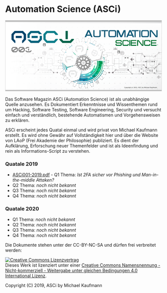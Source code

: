 # Automation Science (ASCi)

<img src="https://raw.githubusercontent.com/McCouman/Automation-Science/master/Screenshot.png" title="Automation Science">

Das Software Magazin ASCi (Automation Science) ist als unabhängige Quelle anzusehen. Es Dokumentiert Erkenntnisse und Wissenthemen rund um Hacking, Software Testing, Software Engineering, Security und versucht einfach und verständlich, bestehende Automatismen und Vorgehensweisen zu erklären. 

ASCi erscheint jedes Quatal einmal und wird privat von Michael Kaufmann erstellt. Es wird ohne Gewähr auf Vollständigkeit hier und über die Website von LAoP (Frei Akademie der Philosophie) publiziert. Es dient der Aufklärung, Erforschung neuer Themenfelder und ist als Ideenfindung und rein als Informations-Script zu verstehen. 

### Quatale 2019

* <a href="https://github.com/McCouman/Automation-Science/raw/master/ASCi001-2019.pdf">ASCi001-2019.pdf</a> - Q1 Thema: _Ist 2FA sicher vor Phishing und Man-in-the-middle Attaken?_
* Q2 Thema: _noch nicht bekannt_
* Q3 Thema: _noch nicht bekannt_
* Q4 Thema: _noch nicht bekannt_

### Quatale 2020

* Q1 Thema: _noch nicht bekannt_
* Q2 Thema: _noch nicht bekannt_
* Q3 Thema: _noch nicht bekannt_
* Q4 Thema: _noch nicht bekannt_

Die Dokumente stehen unter der CC-BY-NC-SA und dürfen frei verbreitet werden: 

<a rel="license" href="http://creativecommons.org/licenses/by-nc-sa/4.0/"><img alt="Creative Commons Lizenzvertrag" style="border-width:0" src="https://i.creativecommons.org/l/by-nc-sa/4.0/88x31.png" /></a><br />Dieses Werk ist lizenziert unter einer <a rel="license" href="http://creativecommons.org/licenses/by-nc-sa/4.0/">Creative Commons Namensnennung - Nicht-kommerziell - Weitergabe unter gleichen Bedingungen 4.0 International Lizenz</a>.

Copyright (C) 2019, ASCi by Michael Kaufmann

